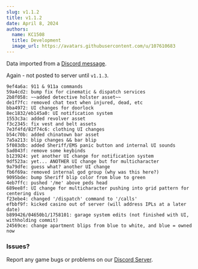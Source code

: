 ```yaml
---
slug: v1.1.2
title: v1.1.2
date: April 8, 2024
authors:
  name: KC1508
  title: Development
  image_url: https://avatars.githubusercontent.com/u/107610683
---
```


<head>
  <title>Backlot - v1.1.2</title>
</head>

Data imported from a [Discord message](https://discord.com/channels/1220214123954966548/1220219265681068053/1226843678169890816).

Again - not posted to server until `v1.1.3`.
```
9ef4a6a: 911 & 911a commands
59a4cd2: bump fix for cinematic & dispatch services
2b8f058: ~~added detective holster asset~~
de1f7fc: removed chat text when injured, dead, etc
bba4972: UI changes for doorlock
8ec1832/eb145a0: UI notification system
1553c3a: added revolver asset
f3c2345: fix vest and belt assets
7e3f4fd/82f74c6: clothing UI changes
b54c70b: added chinatown bar asset
7a5a213: blip changes && bar blip
5f083db: added Sheriff/EMS panic button and internal UI sounds
5ad043f: remove some keybinds
b123924: yet another UI change for notification system
9df523a: yet... ANOTHER UI change but for multicharacter
9a79dfe: guess what? another UI change
fb6f69a: removed internal god group (why was this here?)
9095bde: bump Sheriff blip color from blue to green
4eb7ffc: pushed '/me' above peds head
689ee8f: UI change for multicharacter pushing into grid pattern for centering divs
f23ebe4: changed '/dispatch' command to '/calls'
efbbf9f: kicked casino out of server (will address IPLs at a later date)
b899426/04650b1/1758101: garage system edits (not finished with UI, withholding commit)
24569ce: change apartment blips from blue to white, and blue = owned now
```

<!--truncate-->

### Issues? 
Report any game bugs or problems on our [Discord Server](https://backlot.city/discord).